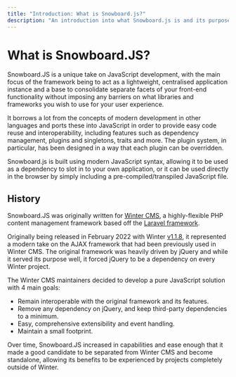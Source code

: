 ```yaml
---
title: "Introduction: What is Snowboard.js?"
description: "An introduction into what Snowboard.js is and its purpose."
---
```


# What is Snowboard.JS?

Snowboard.JS is a unique take on JavaScript development, with the main focus of the framework being to act as a lightweight, centralised application instance and a base to consolidate separate facets of your front-end functionality without imposing any barriers on what libraries and frameworks you wish to use for your user experience.

It borrows a lot from the concepts of modern development in other languages and ports these into JavaScript in order to provide easy code reuse and interoperability, including features such as dependency management, plugins and singletons, traits and more. The plugin system, in particular, has been designed in a way that each plugin can be overridden.

Snowboard.js is built using modern JavaScript syntax, allowing it to be used as a dependency to slot in to your own application, or it can be used directly in the browser by simply including a pre-compiled/transpiled JavaScript file.

## History

Snowboard.JS was originally written for [Winter CMS](https://wintercms.com), a highly-flexible PHP content management framework based off the [Laravel framework](https://laravel.com).

Originally being released in February 2022 with  Winter [v1.1.8](https://github.com/wintercms/winter/releases/tag/v1.1.8), it represented a modern take on the AJAX framework that had been previously used in Winter CMS. The original framework was heavily driven by jQuery and while it served its purpose well, it forced jQuery to be a dependency on every Winter project.

The Winter CMS maintainers decided to develop a pure JavaScript solution with 4 main goals:

- Remain interoperable with the original framework and its features.
- Remove any dependency on jQuery, and keep third-party dependencies to a minimum.
- Easy, comprehensive extensibility and event handling.
- Maintain a small footprint.

Over time, Snowboard.JS increased in capabilities and ease enough that it made a good candidate to be separated from Winter CMS and become standalone, allowing its benefits to be experienced by projects completely outside of Winter.
